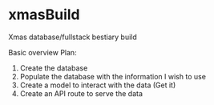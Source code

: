# xmasBuild
Xmas database/fullstack bestiary build

Basic overview Plan:

1) Create the database
2) Populate the database with the information I wish to use
3) Create a model to interact with the data (Get it)
4) Create an API route to serve the data

